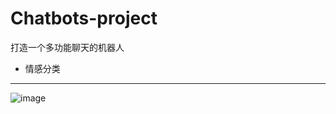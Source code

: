 # Chatbots-project
打造一个多功能聊天的机器人

- 情感分类
-------------------
![image](https://user-images.githubusercontent.com/64762650/233843094-1fe551be-f7e8-4ca5-8519-9b922b6a5c15.png)
